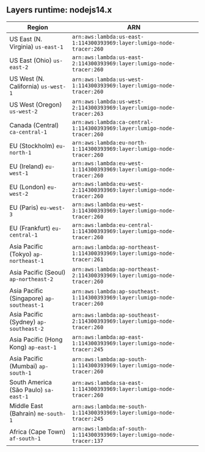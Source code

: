 Layers runtime: nodejs14.x
----
| Region | ARN |
| --- | --- |
|US East (N. Virginia)  `us-east-1`|`arn:aws:lambda:us-east-1:114300393969:layer:lumigo-node-tracer:260`|
|US East (Ohio)  `us-east-2`|`arn:aws:lambda:us-east-2:114300393969:layer:lumigo-node-tracer:260`|
|US West (N. California)  `us-west-1`|`arn:aws:lambda:us-west-1:114300393969:layer:lumigo-node-tracer:260`|
|US West (Oregon)  `us-west-2`|`arn:aws:lambda:us-west-2:114300393969:layer:lumigo-node-tracer:263`|
|Canada (Central)  `ca-central-1`|`arn:aws:lambda:ca-central-1:114300393969:layer:lumigo-node-tracer:260`|
|EU (Stockholm)  `eu-north-1`|`arn:aws:lambda:eu-north-1:114300393969:layer:lumigo-node-tracer:260`|
|EU (Ireland)  `eu-west-1`|`arn:aws:lambda:eu-west-1:114300393969:layer:lumigo-node-tracer:260`|
|EU (London)  `eu-west-2`|`arn:aws:lambda:eu-west-2:114300393969:layer:lumigo-node-tracer:260`|
|EU (Paris)  `eu-west-3`|`arn:aws:lambda:eu-west-3:114300393969:layer:lumigo-node-tracer:260`|
|EU (Frankfurt)  `eu-central-1`|`arn:aws:lambda:eu-central-1:114300393969:layer:lumigo-node-tracer:260`|
|Asia Pacific (Tokyo)  `ap-northeast-1`|`arn:aws:lambda:ap-northeast-1:114300393969:layer:lumigo-node-tracer:261`|
|Asia Pacific (Seoul)  `ap-northeast-2`|`arn:aws:lambda:ap-northeast-2:114300393969:layer:lumigo-node-tracer:260`|
|Asia Pacific (Singapore)  `ap-southeast-1`|`arn:aws:lambda:ap-southeast-1:114300393969:layer:lumigo-node-tracer:260`|
|Asia Pacific (Sydney)  `ap-southeast-2`|`arn:aws:lambda:ap-southeast-2:114300393969:layer:lumigo-node-tracer:260`|
|Asia Pacific (Hong Kong)  `ap-east-1`|`arn:aws:lambda:ap-east-1:114300393969:layer:lumigo-node-tracer:245`|
|Asia Pacific (Mumbai)  `ap-south-1`|`arn:aws:lambda:ap-south-1:114300393969:layer:lumigo-node-tracer:260`|
|South America (São Paulo)  `sa-east-1`|`arn:aws:lambda:sa-east-1:114300393969:layer:lumigo-node-tracer:260`|
|Middle East (Bahrain)  `me-south-1`|`arn:aws:lambda:me-south-1:114300393969:layer:lumigo-node-tracer:245`|
|Africa (Cape Town)  `af-south-1`|`arn:aws:lambda:af-south-1:114300393969:layer:lumigo-node-tracer:137`|
